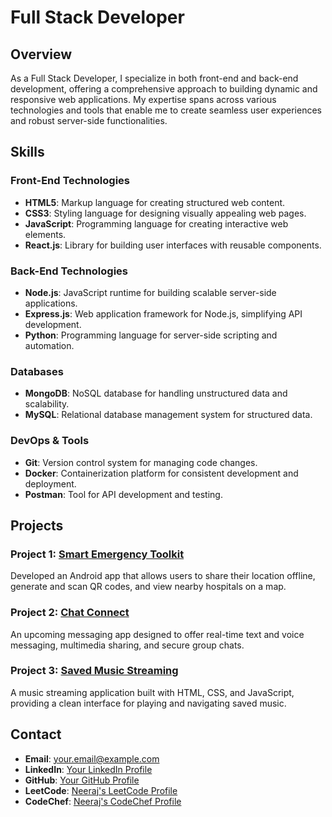 # Full Stack Developer

## Overview

As a Full Stack Developer, I specialize in both front-end and back-end development, offering a comprehensive approach to building dynamic and responsive web applications. My expertise spans across various technologies and tools that enable me to create seamless user experiences and robust server-side functionalities.

## Skills

### Front-End Technologies
- **HTML5**: Markup language for creating structured web content.
- **CSS3**: Styling language for designing visually appealing web pages.
- **JavaScript**: Programming language for creating interactive web elements.
- **React.js**: Library for building user interfaces with reusable components.

### Back-End Technologies
- **Node.js**: JavaScript runtime for building scalable server-side applications.
- **Express.js**: Web application framework for Node.js, simplifying API development.
- **Python**: Programming language for server-side scripting and automation.

### Databases
- **MongoDB**: NoSQL database for handling unstructured data and scalability.
- **MySQL**: Relational database management system for structured data.

### DevOps & Tools
- **Git**: Version control system for managing code changes.
- **Docker**: Containerization platform for consistent development and deployment.
- **Postman**: Tool for API development and testing.

## Projects

### Project 1: [Smart Emergency Toolkit](#)
Developed an Android app that allows users to share their location offline, generate and scan QR codes, and view nearby hospitals on a map.

### Project 2: [Chat Connect](#)
An upcoming messaging app designed to offer real-time text and voice messaging, multimedia sharing, and secure group chats.

### Project 3: [Saved Music Streaming](#)
A music streaming application built with HTML, CSS, and JavaScript, providing a clean interface for playing and navigating saved music.

## Contact

- **Email**: [your.email@example.com](mailto:your.email@example.com)
- **LinkedIn**: [Your LinkedIn Profile](https://www.linkedin.com/in/yourprofile)
- **GitHub**: [Your GitHub Profile](https://github.com/yourusername)
- **LeetCode**: [Neeraj's LeetCode Profile](https://leetcode.com/u/NEERAJ-45/)
- **CodeChef**: [Neeraj's CodeChef Profile](https://www.codechef.com/users/neeraj82)
